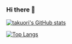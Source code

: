 ### Hi there 👋

[![takuori's GitHub stats](https://github-readme-stats.vercel.app/api?username=takuori&count_private=true)](https://github.com/takuori/github-readme-stats)

[![Top Langs](https://github-readme-stats.vercel.app/api/top-langs/?username=takuori&theme=vue-dark&show_icons=true&layout=compact)](https://github.com/mo-ri-regen/github-readme-stats)

<!--
**takuori/takuori** is a ✨ _special_ ✨ repository because its `README.md` (this file) appears on your GitHub profile.

Here are some ideas to get you started:

- 🔭 I’m currently working on ...
- 🌱 I’m currently learning ...
- 👯 I’m looking to collaborate on ...
- 🤔 I’m looking for help with ...
- 💬 Ask me about ...
- 📫 How to reach me: ...
- 😄 Pronouns: ...
- ⚡ Fun fact: ...
-->
